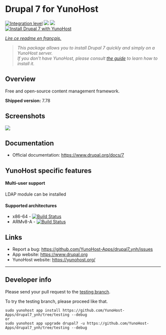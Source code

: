# Drupal 7 for YunoHost

[![Integration level](https://dash.yunohost.org/integration/drupal7.svg)](https://dash.yunohost.org/appci/app/drupal7) ![](https://ci-apps.yunohost.org/ci/badges/drupal7.status.svg) ![](https://ci-apps.yunohost.org/ci/badges/drupal7.maintain.svg)  
[![Install Drupal 7 with YunoHost](https://install-app.yunohost.org/install-with-yunohost.svg)](https://install-app.yunohost.org/?app=drupal7)

*[Lire ce readme en français.](./README_fr.md)*

> *This package allows you to install Drupal 7 quickly and simply on a YunoHost server.  
If you don't have YunoHost, please consult [the guide](https://yunohost.org/#/install) to learn how to install it.*

## Overview
Free and open-source content management framework.

**Shipped version:** 7.78

## Screenshots

![](https://www.drupal.org/files/issues/D7-screenshot.png)

## Documentation

 * Official documentation: https://www.drupal.org/docs/7

## YunoHost specific features

#### Multi-user support

LDAP module can be installed

#### Supported architectures

* x86-64 - [![Build Status](https://ci-apps.yunohost.org/ci/logs/drupal7%20%28Apps%29.svg)](https://ci-apps.yunohost.org/ci/apps/drupal7/)
* ARMv8-A - [![Build Status](https://ci-apps-arm.yunohost.org/ci/logs/drupal7%20%28Apps%29.svg)](https://ci-apps-arm.yunohost.org/ci/apps/drupal7/)

## Links

 * Report a bug: https://github.com/YunoHost-Apps/drupal7_ynh/issues
 * App website: https://www.drupal.org
 * YunoHost website: https://yunohost.org/

---

## Developer info

Please send your pull request to the [testing branch](https://github.com/YunoHost-Apps/drupal7_ynh/tree/testing).

To try the testing branch, please proceed like that.
```
sudo yunohost app install https://github.com/YunoHost-Apps/drupal7_ynh/tree/testing --debug
or
sudo yunohost app upgrade drupal7 -u https://github.com/YunoHost-Apps/drupal7_ynh/tree/testing --debug
```
